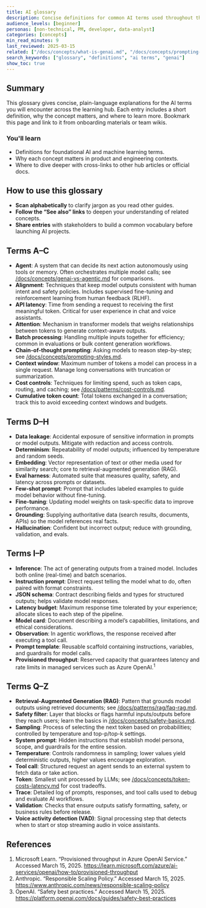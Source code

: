 ```yaml
---
title: AI glossary
description: Concise definitions for common AI terms used throughout the hub.
audience_levels: [beginner]
personas: [non-technical, PM, developer, data-analyst]
categories: [concepts]
min_read_minutes: 9
last_reviewed: 2025-03-15
related: ["/docs/concepts/what-is-genai.md", "/docs/concepts/prompting-styles.md", "/docs/concepts/structured-outputs.md"]
search_keywords: ["glossary", "definitions", "ai terms", "genai"]
show_toc: true
---
```


## Summary
This glossary gives concise, plain-language explanations for the AI terms you will encounter across the learning hub. Each entry includes a short definition, why the concept matters, and where to learn more. Bookmark this page and link to it from onboarding materials or team wikis.

### You'll learn
- Definitions for foundational AI and machine learning terms.
- Why each concept matters in product and engineering contexts.
- Where to dive deeper with cross-links to other hub articles or official docs.

## How to use this glossary
- **Scan alphabetically** to clarify jargon as you read other guides.
- **Follow the “See also” links** to deepen your understanding of related concepts.
- **Share entries** with stakeholders to build a common vocabulary before launching AI projects.

## Terms A–C
- **Agent**: A system that can decide its next action autonomously using tools or memory. Often orchestrates multiple model calls; see [/docs/concepts/genai-vs-agentic.md](/docs/concepts/genai-vs-agentic.md) for comparisons.
- **Alignment**: Techniques that keep model outputs consistent with human intent and safety policies. Includes supervised fine-tuning and reinforcement learning from human feedback (RLHF).
- **API latency**: Time from sending a request to receiving the first meaningful token. Critical for user experience in chat and voice assistants.
- **Attention**: Mechanism in transformer models that weighs relationships between tokens to generate context-aware outputs.
- **Batch processing**: Handling multiple inputs together for efficiency; common in evaluations or bulk content generation workflows.
- **Chain-of-thought prompting**: Asking models to reason step-by-step; see [/docs/concepts/prompting-styles.md](/docs/concepts/prompting-styles.md).
- **Context window**: Maximum number of tokens a model can process in a single request. Manage long conversations with truncation or summarization.
- **Cost controls**: Techniques for limiting spend, such as token caps, routing, and caching; see [/docs/patterns/cost-controls.md](/docs/patterns/cost-controls.md).
- **Cumulative token count**: Total tokens exchanged in a conversation; track this to avoid exceeding context windows and budgets.

## Terms D–H
- **Data leakage**: Accidental exposure of sensitive information in prompts or model outputs. Mitigate with redaction and access controls.
- **Determinism**: Repeatability of model outputs; influenced by temperature and random seeds.
- **Embedding**: Vector representation of text or other media used for similarity search; core to retrieval-augmented generation (RAG).
- **Eval harness**: Automated suite that measures quality, safety, and latency across prompts or datasets.
- **Few-shot prompt**: Prompt that includes labeled examples to guide model behavior without fine-tuning.
- **Fine-tuning**: Updating model weights on task-specific data to improve performance.
- **Grounding**: Supplying authoritative data (search results, documents, APIs) so the model references real facts.
- **Hallucination**: Confident but incorrect output; reduce with grounding, validation, and evals.

## Terms I–P
- **Inference**: The act of generating outputs from a trained model. Includes both online (real-time) and batch scenarios.
- **Instruction prompt**: Direct request telling the model what to do, often paired with format constraints.
- **JSON schema**: Contract describing fields and types for structured outputs; helps validate model responses.
- **Latency budget**: Maximum response time tolerated by your experience; allocate slices to each step of the pipeline.
- **Model card**: Document describing a model’s capabilities, limitations, and ethical considerations.
- **Observation**: In agentic workflows, the response received after executing a tool call.
- **Prompt template**: Reusable scaffold containing instructions, variables, and guardrails for model calls.
- **Provisioned throughput**: Reserved capacity that guarantees latency and rate limits in managed services such as Azure OpenAI.<sup>1</sup>

## Terms Q–Z
- **Retrieval-Augmented Generation (RAG)**: Pattern that grounds model outputs using retrieved documents; see [/docs/patterns/rag/faq-rag.md](/docs/patterns/rag/faq-rag.md).
- **Safety filter**: Layer that blocks or flags harmful inputs/outputs before they reach users; learn the basics in [/docs/concepts/safety-basics.md](/docs/concepts/safety-basics.md).
- **Sampling**: Process of selecting the next token based on probabilities; controlled by temperature and top-p/top-k settings.
- **System prompt**: Hidden instructions that establish model persona, scope, and guardrails for the entire session.
- **Temperature**: Controls randomness in sampling; lower values yield deterministic outputs, higher values encourage exploration.
- **Tool call**: Structured request an agent sends to an external system to fetch data or take action.
- **Token**: Smallest unit processed by LLMs; see [/docs/concepts/token-costs-latency.md](/docs/concepts/token-costs-latency.md) for cost tradeoffs.
- **Trace**: Detailed log of prompts, responses, and tool calls used to debug and evaluate AI workflows.
- **Validation**: Checks that ensure outputs satisfy formatting, safety, or business rules before release.
- **Voice activity detection (VAD)**: Signal processing step that detects when to start or stop streaming audio in voice assistants.

## References
1. Microsoft Learn. “Provisioned throughput in Azure OpenAI Service.” Accessed March 15, 2025. https://learn.microsoft.com/azure/ai-services/openai/how-to/provisioned-throughput
2. Anthropic. “Responsible Scaling Policy.” Accessed March 15, 2025. https://www.anthropic.com/news/responsible-scaling-policy
3. OpenAI. “Safety best practices.” Accessed March 15, 2025. https://platform.openai.com/docs/guides/safety-best-practices

